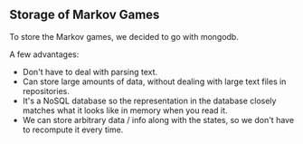 ## Storage of Markov Games

To store the Markov games, we decided to go with mongodb.

A few advantages:
 - Don't have to deal with parsing text.
 - Can store large amounts of data, without dealing with large text files in repositories.
 - It's a NoSQL database so the representation in the database closely matches what it looks like in memory when you read it.
 - We can store arbitrary data / info along with the states, so we don't have to recompute it every time.